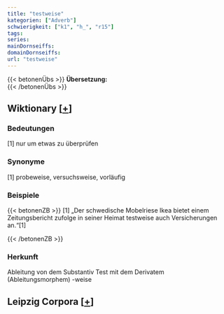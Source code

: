 ```yaml
---
title: "testweise"
kategorien: ["Adverb"]
schwierigkeit: ["k1", "h_", "r15"]
tags:
series:
mainDornseiffs:
domainDornseiffs:
url: "testweise"
---
```


{{< betonenÜbs >}}
**Übersetzung:**  
{{< /betonenÜbs >}}

## Wiktionary [[+](https://de.wiktionary.org/wiki/testweise)]

### Bedeutungen
[1] nur um etwas zu überprüfen  

### Synonyme
[1] probeweise, versuchsweise, vorläufig  

### Beispiele
{{< betonenZB >}}
[1] „Der schwedische Mobelriese Ikea bietet einem Zeitungsbericht zufolge in seiner Heimat testweise auch Versicherungen an.“[1]  

{{< /betonenZB >}}
### Herkunft
Ableitung von dem Substantiv Test mit dem Derivatem (Ableitungsmorphem) -weise  


## Leipzig Corpora [[+](https://corpora.uni-leipzig.de/en/res?word=testweise&corpusId=deu_newscrawl-public_2018)]

